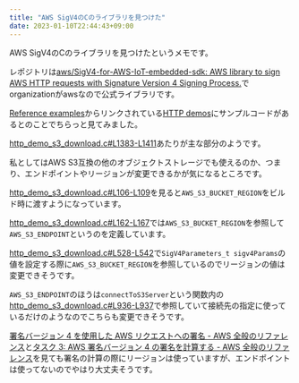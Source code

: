 ```yaml
---
title: "AWS SigV4のCのライブラリを見つけた"
date: 2023-01-10T22:44:43+09:00
---
```


AWS SigV4のCのライブラリを見つけたというメモです。

レポジトリは[aws/SigV4-for-AWS-IoT-embedded-sdk: AWS library to sign AWS HTTP requests with Signature Version 4 Signing Process.](https://github.com/aws/SigV4-for-AWS-IoT-embedded-sdk)でorganizationがawsなので公式ライブラリです。

[Reference examples](https://github.com/aws/SigV4-for-AWS-IoT-embedded-sdk#reference-examples)からリンクされている[HTTP demos](https://github.com/aws/aws-iot-device-sdk-embedded-C/tree/main/demos/http)にサンプルコードがあるとのことでちらっと見てみました。

[http_demo_s3_download.c#L1383-L1411](https://github.com/aws/aws-iot-device-sdk-embedded-C/blob/c70269486b3fdcb6d6e85e999059d0bd35e732cd/demos/http/http_demo_s3_download/http_demo_s3_download.c#L1383-L1411)あたりが主な部分のようです。

私としてはAWS S3互換の他のオブジェクトストレージでも使えるのか、つまり、エンドポイントやリージョンが変更できるかが気になるところです。

[http_demo_s3_download.c#L106-L109](https://github.com/aws/aws-iot-device-sdk-embedded-C/blob/c70269486b3fdcb6d6e85e999059d0bd35e732cd/demos/http/http_demo_s3_download/http_demo_s3_download.c#L106-L109)を見ると`AWS_S3_BUCKET_REGION`をビルド時に渡すようになっています。

[http_demo_s3_download.c#L162-L167](https://github.com/aws/aws-iot-device-sdk-embedded-C/blob/c70269486b3fdcb6d6e85e999059d0bd35e732cd/demos/http/http_demo_s3_download/http_demo_s3_download.c#L162-L167)では`AWS_S3_BUCKET_REGION`を参照して`AWS_S3_ENDPOINT`というのを定義しています。

[http_demo_s3_download.c#L528-L542](https://github.com/aws/aws-iot-device-sdk-embedded-C/blob/c70269486b3fdcb6d6e85e999059d0bd35e732cd/demos/http/http_demo_s3_download/http_demo_s3_download.c#L528-L542)で`SigV4Parameters_t sigv4Params`の値を設定する際に`AWS_S3_BUCKET_REGION`を参照しているのでリージョンの値は変更できそうです。

`AWS_S3_ENDPOINT`のほうは`connectToS3Server`という関数内の[http_demo_s3_download.c#L936-L937](https://github.com/aws/aws-iot-device-sdk-embedded-C/blob/c70269486b3fdcb6d6e85e999059d0bd35e732cd/demos/http/http_demo_s3_download/http_demo_s3_download.c#L936-L937)で参照していて接続先の指定に使っているだけのようなのでこちらも変更できそうです。

[署名バージョン 4 を使用した AWS リクエストへの署名 - AWS 全般のリファレンス](https://docs.aws.amazon.com/ja_jp/general/latest/gr/sigv4_signing.html)と[タスク 3: AWS 署名バージョン 4 の署名を計算する - AWS 全般のリファレンス](https://docs.aws.amazon.com/ja_jp/general/latest/gr/sigv4-calculate-signature.html)を見ても署名の計算の際にリージョンは使っていますが、エンドポイントは使ってないのでやはり大丈夫そうです。
